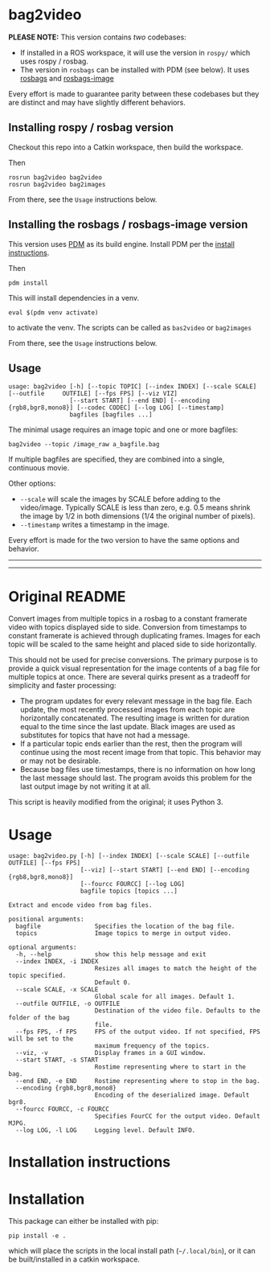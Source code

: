 bag2video
=========

**PLEASE NOTE:**  This version contains _two_ codebases:

* If installed in a ROS workspace, it will use the version in `rospy/` which uses rospy / rosbag.
* The version in `rosbags` can be installed with PDM (see below).  It uses [rosbags](https://pypi.org/project/rosbags/) and [rosbags-image](https://pypi.org/project/rosbags-image/)

Every effort is made to guarantee parity between these codebases but they are distinct and may have slightly different behaviors.

## Installing rospy / rosbag version

Checkout this repo into a Catkin workspace, then build the workspace.

Then

```
rosrun bag2video bag2video
rosrun bag2video bag2images
```

From there, see the `Usage` instructions below.

## Installing the rosbags / rosbags-image version

This version uses [PDM](https://pdm-project.org/en/latest/) as its build engine.  Install PDM per the [install instructions](https://pdm-project.org/en/latest/#recommended-installation-method).

Then

```
pdm install
```

This will install dependencies in a venv.

```
eval $(pdm venv activate)
```

to activate the venv.  The scripts can be called as `bas2video` or `bag2images`

From there, see the `Usage` instructions below.

## Usage

```
usage: bag2video [-h] [--topic TOPIC] [--index INDEX] [--scale SCALE] [--outfile     OUTFILE] [--fps FPS] [--viz VIZ]
                 [--start START] [--end END] [--encoding {rgb8,bgr8,mono8}] [--codec CODEC] [--log LOG] [--timestamp]
                 bagfiles [bagfiles ...]
```

The minimal usage requires an image topic and one or more bagfiles:


```
bag2video --topic /image_raw a_bagfile.bag
```

If multiple bagfiles are specified, they are combined into a single, continuous movie.

Other options:

* `--scale` will scale the images by SCALE before adding to the video/image.  Typically SCALE is less than zero, e.g. 0.5 means shrink the image by 1/2 in both dimensions (1/4 the original number of pixels).
* `--timestamp` writes a timestamp in the image.

Every effort is made for the two version to have the same options and behavior.



-----
-----

# Original README

Convert images from multiple topics in a rosbag to a constant framerate video with topics displayed side to side. Conversion from timestamps to constant framerate is achieved through duplicating frames. Images for each topic will be scaled to the same height and placed side to side horizontally.

This should not be used for precise conversions. The primary purpose is to provide a quick visual representation for the image contents of a bag file for multiple topics at once. There are several quirks present as a tradeoff for simplicity and faster processing:

* The program updates for every relevant message in the bag file. Each update, the most recently processed images from each topic are horizontally concatenated. The resulting image is written for duration equal to the time since the last update. Black images are used as substitutes for topics that have not had a message.
* If a particular topic ends earlier than the rest, then the program will continue using the most recent image from that topic. This behavior may or may not be desirable.
* Because bag files use timestamps, there is no information on how long the last message should last. The program avoids this problem for the last output image by not writing it at all.

This script is heavily modified from the original; it uses Python 3.

# Usage
    usage: bag2video.py [-h] [--index INDEX] [--scale SCALE] [--outfile OUTFILE] [--fps FPS]
                        [--viz] [--start START] [--end END] [--encoding {rgb8,bgr8,mono8}]
                        [--fourcc FOURCC] [--log LOG]
                        bagfile topics [topics ...]

    Extract and encode video from bag files.

    positional arguments:
      bagfile               Specifies the location of the bag file.
      topics                Image topics to merge in output video.

    optional arguments:
      -h, --help            show this help message and exit
      --index INDEX, -i INDEX
                            Resizes all images to match the height of the topic specified.
                            Default 0.
      --scale SCALE, -x SCALE
                            Global scale for all images. Default 1.
      --outfile OUTFILE, -o OUTFILE
                            Destination of the video file. Defaults to the folder of the bag
                            file.
      --fps FPS, -f FPS     FPS of the output video. If not specified, FPS will be set to the
                            maximum frequency of the topics.
      --viz, -v             Display frames in a GUI window.
      --start START, -s START
                            Rostime representing where to start in the bag.
      --end END, -e END     Rostime representing where to stop in the bag.
      --encoding {rgb8,bgr8,mono8}
                            Encoding of the deserialized image. Default bgr8.
      --fourcc FOURCC, -c FOURCC
                            Specifies FourCC for the output video. Default MJPG.
      --log LOG, -l LOG     Logging level. Default INFO.


# Installation instructions

# Installation

This package can either be installed with pip:

```
pip install -e .
```

which will place the scripts in the local install path (`~/.local/bin`), or it can be built/installed in a catkin workspace.
